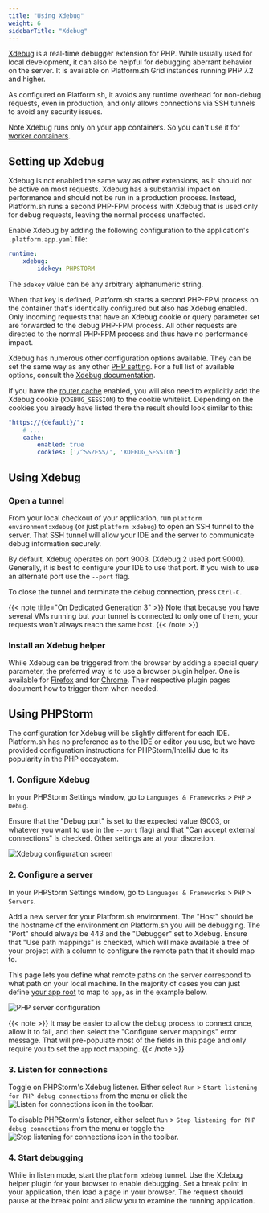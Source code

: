 ```yaml
---
title: "Using Xdebug"
weight: 6
sidebarTitle: "Xdebug"
---
```


[Xdebug](https://xdebug.org/) is a real-time debugger extension for PHP.  While usually used for local development, it can also be helpful for debugging aberrant behavior on the server.  It is available on Platform.sh Grid instances running PHP 7.2 and higher.

As configured on Platform.sh, it avoids any runtime overhead for non-debug requests, even in production, and only allows connections via SSH tunnels to avoid any security issues.

Note Xdebug runs only on your app containers.
So you can't use it for [worker containers](../../create-apps/workers.md).

## Setting up Xdebug

Xdebug is not enabled the same way as other extensions, as it should not be active on most requests.
Xdebug has a substantial impact on performance and should not be run in a production process.
Instead, Platform.sh runs a second PHP-FPM process with Xdebug that is used only for debug requests, leaving the normal process unaffected.

Enable Xdebug by adding the following configuration to the application's `.platform.app.yaml` file:

```yaml {location=".platform.app.yaml"}
runtime:
    xdebug:
        idekey: PHPSTORM
```

The `idekey` value can be any arbitrary alphanumeric string.

When that key is defined, Platform.sh starts a second PHP-FPM process on the container that's identically configured but also has Xdebug enabled.
Only incoming requests that have an Xdebug cookie or query parameter set are forwarded to the debug PHP-FPM process.
All other requests are directed to the normal PHP-FPM process and thus have no performance impact.

Xdebug has numerous other configuration options available.
They can be set the same way as any other [PHP setting](./_index.md#php-settings).
For a full list of available options, consult the [Xdebug documentation](https://xdebug.org/docs/).

If you have the [router cache](../../define-routes/cache.md) enabled, you will also need to explicitly add the Xdebug cookie (`XDEBUG_SESSION`) to the cookie whitelist.  Depending on the cookies you already have listed there the result should look similar to this:

```yaml {location=".platform/routes.yaml"}
"https://{default}/":
    # ...
    cache:
        enabled: true
        cookies: ['/^SS?ESS/', 'XDEBUG_SESSION']
```

## Using Xdebug

### Open a tunnel

From your local checkout of your application, run `platform environment:xdebug` (or just `platform xdebug`) to open an SSH tunnel to the server.  That SSH tunnel will allow your IDE and the server to communicate debug information securely.

By default, Xdebug operates on port 9003. (Xdebug 2 used port 9000). Generally, it is best to configure your IDE to use that port.  If you wish to use an alternate port use the `--port` flag.

To close the tunnel and terminate the debug connection, press `Ctrl-C`.

{{< note title="On Dedicated Generation 3" >}}
Note that because you have several VMs running but your tunnel is connected to only one of them, your requests won't always reach the same host. 
{{< /note >}}

### Install an Xdebug helper

While Xdebug can be triggered from the browser by adding a special query parameter, the preferred way is to use a browser plugin helper.  One is available for [Firefox](https://addons.mozilla.org/en-US/firefox/addon/xdebug-helper-for-firefox/) and for [Chrome](https://chrome.google.com/webstore/detail/xdebug-helper/eadndfjplgieldjbigjakmdgkmoaaaoc).  Their respective plugin pages document how to trigger them when needed.

## Using PHPStorm

The configuration for Xdebug will be slightly different for each IDE.  Platform.sh has no preference as to the IDE or editor you use, but we have provided configuration instructions for PHPStorm/IntelliJ due to its popularity in the PHP ecosystem.

### 1. Configure Xdebug

In your PHPStorm Settings window, go to `Languages & Frameworks` > `PHP` > `Debug`.

Ensure that the "Debug port" is set to the expected value (9003, or whatever you want to use in the `--port` flag) and that "Can accept external connections" is checked.  Other settings are at your discretion.

![Xdebug configuration screen](/images/xdebug/xdebug-settings.png "0.6")

### 2. Configure a server

In your PHPStorm Settings window, go to `Languages & Frameworks` > `PHP` > `Servers`.

Add a new server for your Platform.sh environment.  The "Host" should be the hostname of the environment on Platform.sh you will be debugging.  The "Port" should always be 443 and the "Debugger" set to Xdebug.  Ensure that "Use path mappings" is checked, which will make available a tree of your project with a column to configure the remote path that it should map to.

This page lets you define what remote paths on the server correspond to what path on your local machine.
In the majority of cases you can just define [your app root](../../create-apps/app-reference.md#root-directory)
to map to `app`, as in the example below.

![PHP server configuration](/images/xdebug/xdebug-servers.png "0.6")

{{< note >}}
It may be easier to allow the debug process to connect once, allow it to fail, and then select the "Configure server mappings" error message.  That will pre-populate most of the fields in this page and only require you to set the `app` root mapping.
{{< /note >}}

### 3. Listen for connections

Toggle on PHPStorm's Xdebug listener.  Either select `Run` > `Start listening for PHP debug connections` from the menu or click the ![Listen for connections](/images/xdebug/xdebug-phpstorm-not-listening.png "0.025-inline") icon in the toolbar.

To disable PHPStorm's listener, either select `Run` > `Stop listening for PHP debug connections` from the menu or toggle the ![Stop listening for connections](/images/xdebug/xdebug-phpstorm-listening.png "0.025-inline") icon in the toolbar.

### 4. Start debugging

While in listen mode, start the `platform xdebug` tunnel.  Use the Xdebug helper plugin for your browser to enable debugging.  Set a break point in your application, then load a page in your browser.  The request should pause at the break point and allow you to examine the running application.

